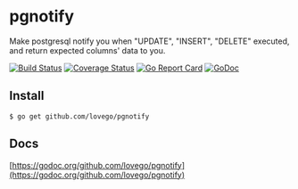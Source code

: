 # pgnotify
Make postgresql notify you when "UPDATE", "INSERT", "DELETE" executed, and return expected columns' data to you. 

[![Build Status](https://travis-ci.org/lovego/pgnotify.svg?branch=master)](https://travis-ci.org/lovego/pgnotify)
[![Coverage Status](https://coveralls.io/repos/github/lovego/pgnotify/badge.svg?branch=master)](https://coveralls.io/github/lovego/pgnotify?branch=master)
[![Go Report Card](https://goreportcard.com/badge/github.com/lovego/pgnotify)](https://goreportcard.com/report/github.com/lovego/pgnotify)
[![GoDoc](https://godoc.org/github.com/lovego/pgnotify?status.svg)](https://godoc.org/github.com/lovego/pgnotify)

## Install
`$ go get github.com/lovego/pgnotify`

## Docs
[https://godoc.org/github.com/lovego/pgnotify](https://godoc.org/github.com/lovego/pgnotify)

